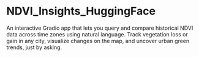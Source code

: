 # NDVI_Insights_HuggingFace
An interactive Gradio app that lets you query and compare historical NDVI data across time zones using natural language. Track vegetation loss or gain in any city, visualize changes on the map, and uncover urban green trends, just by asking.
